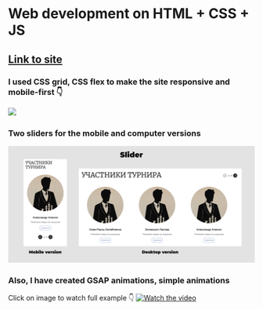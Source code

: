 <h1> Web development on HTML + CSS + JS</h1>
<h2><a href="https://liubov5.github.io/chessClubSite/" target="_blank">Link to site</a></h2>
<h3>I used CSS grid, CSS flex to make the site responsive and mobile-first 👇 </h3>
<img src="css-grid-min.gif">

<h3>Two sliders for the mobile  and computer versions</h3>
<img src="slider.png">

<h3>Also, I have created GSAP animations, simple animations</h3>



Click on image to watch full example 👇 
[![Watch the video](https://img.youtube.com/vi/i3BPghgLeTY/maxresdefault.jpg)](https://youtu.be/i3BPghgLeTY)

